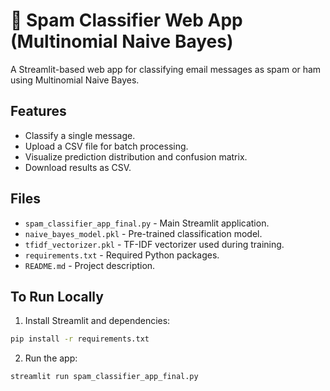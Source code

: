 
# 📧 Spam Classifier Web App (Multinomial Naive Bayes)

A Streamlit-based web app for classifying email messages as spam or ham using Multinomial Naive Bayes.

## Features
- Classify a single message.
- Upload a CSV file for batch processing.
- Visualize prediction distribution and confusion matrix.
- Download results as CSV.

## Files
- `spam_classifier_app_final.py` - Main Streamlit application.
- `naive_bayes_model.pkl` - Pre-trained classification model.
- `tfidf_vectorizer.pkl` - TF-IDF vectorizer used during training.
- `requirements.txt` - Required Python packages.
- `README.md` - Project description.

## To Run Locally
1. Install Streamlit and dependencies:
```bash
pip install -r requirements.txt
```
2. Run the app:
```bash
streamlit run spam_classifier_app_final.py
```
